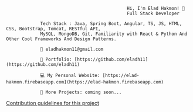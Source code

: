                                                   Hi, I'm Elad Hakmon! 👋
                                                  Full Stack Developer 

                 Tech Stack : Java, Spring Boot, Angular, TS, JS, HTML, CSS, Bootstrap, Tomcat, RESTful API,  
                 MySQL, MongoDB, Git, Familiarity with React & Python And Other Cool Frameworks And Design Patterns.
                                
                 📧 eladhakmon11@gmail.com
                                
                 🎨 Portfolio: [https://github.com/eladh11](https://github.com/eladh11)
                                
                 💻 My Personal Website: [https://elad-hakmon.firebaseapp.com](https://elad-hakmon.firebaseapp.com)
 
                 💼 More Projects: coming soon...

[Contribution guidelines for this project](docs/CONTRIBUTING.md)
